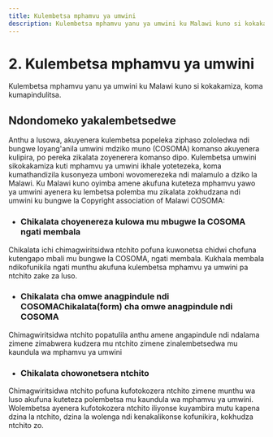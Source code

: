 ```yaml
---
title: Kulembetsa mphamvu ya umwini
description: Kulembetsa mphamvu yanu ya umwini ku Malawi kuno si kokakamiza, koma kumapindulitsa.
---
```

# 2. Kulembetsa mphamvu ya umwini

Kulembetsa mphamvu yanu ya umwini ku Malawi kuno si kokakamiza, koma kumapindulitsa.

## Ndondomeko yakalembetsedwe

Anthu a lusowa, akuyenera kulembetsa popeleka ziphaso zololedwa ndi bungwe loyang'anila umwini mdziko muno (COSOMA) komanso akuyenera kulipira, po pereka zikalata zoyenerera komanso dipo. Kulembetsa umwini sikokakamiza kuti mphamvu ya umwini ikhale yotetezeka, koma kumathandizila kusonyeza umboni wovomerezeka ndi malamulo a dziko la Malawi. Ku Malawi kuno oyimba amene akufuna kuteteza mphamvu yawo ya umwini ayenera ku lembetsa polemba mu zikalata zokhudzana ndi umwini ku bungwe la Copyright association of Malawi COSOMA:

- ### Chikalata choyenereza kulowa mu mbugwe la COSOMA ngati membala

Chikalata ichi chimagwiritsidwa ntchito pofuna kuwonetsa chidwi chofuna kutengapo mbali mu bungwe la COSOMA, ngati membala. Kukhala membala ndikofunikila ngati munthu akufuna kulembetsa mphamvu ya umwini pa ntchito zake za luso.

- ### Chikalata cha omwe anagpindule ndi COSOMAChikalata(form) cha omwe anagpindule ndi COSOMA

Chimagwiritsidwa ntchito popatulila anthu amene angapindule ndi ndalama zimene zimabwera kudzera mu ntchito zimene zinalembetsedwa mu kaundula wa mphamvu ya umwini

- ### Chikalata chowonetsera ntchito

Chimagwiritsidwa ntchito pofuna kufotokozera ntchito zimene munthu wa luso akufuna kuteteza polembetsa mu kaundula wa mphamvu ya umwini. Wolembetsa ayenera kufotokozera ntchito iliyonse kuyambira mutu kapena dzina la ntchito, dzina la wolenga ndi kenakalikonse kofunikira, kokhudza ntchito zo.
